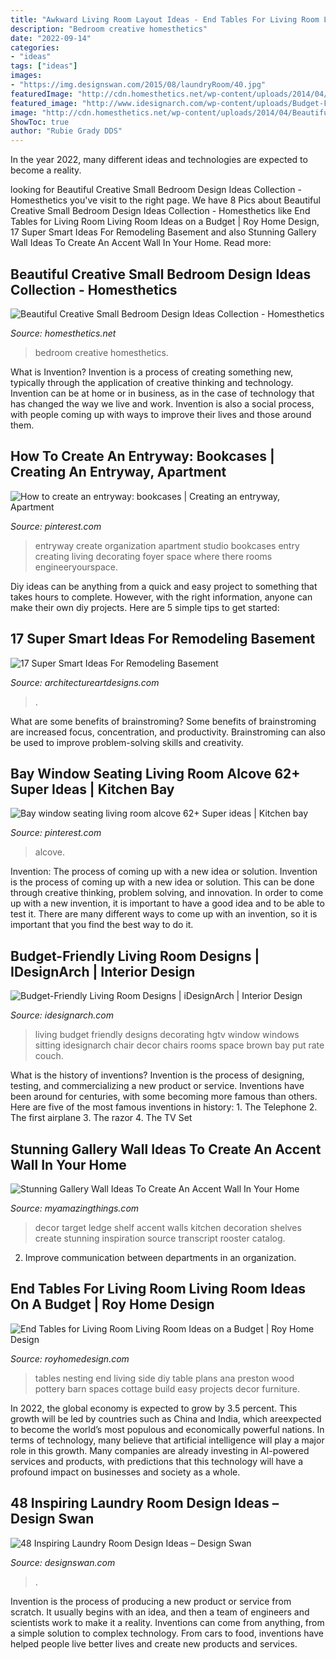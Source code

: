```yaml
---
title: "Awkward Living Room Layout Ideas - End Tables For Living Room Living Room Ideas On A Budget"
description: "Bedroom creative homesthetics"
date: "2022-09-14"
categories:
- "ideas"
tags: ["ideas"]
images:
- "https://img.designswan.com/2015/08/laundryRoom/40.jpg"
featuredImage: "http://cdn.homesthetics.net/wp-content/uploads/2014/04/Beautiful-Creative-Small-Bedroom-Design-Ideas-Collection-homesthetics-24.jpg"
featured_image: "http://www.idesignarch.com/wp-content/uploads/Budget-Friendly-Living-Room-Design_8.jpg"
image: "http://cdn.homesthetics.net/wp-content/uploads/2014/04/Beautiful-Creative-Small-Bedroom-Design-Ideas-Collection-homesthetics-24.jpg"
ShowToc: true
author: "Rubie Grady DDS"
---
```



In the year 2022, many different ideas and technologies are expected to become a reality.

	

		
looking for Beautiful Creative Small Bedroom Design Ideas Collection - Homesthetics you've visit to the right page. We have 8 Pics about Beautiful Creative Small Bedroom Design Ideas Collection - Homesthetics like End Tables for Living Room Living Room Ideas on a Budget | Roy Home Design, 17 Super Smart Ideas For Remodeling Basement and also Stunning Gallery Wall Ideas To Create An Accent Wall In Your Home. Read more:
		
    
## Beautiful Creative Small Bedroom Design Ideas Collection - Homesthetics

<img loading=lazy src="http://cdn.homesthetics.net/wp-content/uploads/2014/04/Beautiful-Creative-Small-Bedroom-Design-Ideas-Collection-homesthetics-24.jpg" onerror="this.onerror=null;this.src='https://tse1.mm.bing.net/th?id=OIP.cS3IoMbZDhGYkrXe9Sfr-AHaLH&amp;pid=15.1';" alt="Beautiful Creative Small Bedroom Design Ideas Collection - Homesthetics">

_Source: homesthetics.net_

>bedroom creative homesthetics. 

	

What is Invention?
Invention is a process of creating something new, typically through the application of creative thinking and technology. Invention can be at home or in business, as in the case of technology that has changed the way we live and work. Invention is also a social process, with people coming up with ways to improve their lives and those around them.

    
## How To Create An Entryway: Bookcases | Creating An Entryway, Apartment

<img loading=lazy src="https://i.pinimg.com/736x/e3/6a/c8/e36ac84bd973304d75ff4a8d6d7f5389--entryway-organization-entryway-ideas.jpg" onerror="this.onerror=null;this.src='https://tse2.mm.bing.net/th?id=OIP.3uASTHu91LNZP_AQPrzspQHaNK&amp;pid=15.1';" alt="How to create an entryway: bookcases | Creating an entryway, Apartment">

_Source: pinterest.com_

>entryway create organization apartment studio bookcases entry creating living decorating foyer space where there rooms engineeryourspace. 

	

Diy ideas can be anything from a quick and easy project to something that takes hours to complete. However, with the right information, anyone can make their own diy projects. Here are 5 simple tips to get started:

    
## 17 Super Smart Ideas For Remodeling Basement

<img loading=lazy src="https://www.architectureartdesigns.com/wp-content/uploads/2015/05/1349-1024x680.jpg" onerror="this.onerror=null;this.src='https://tse1.mm.bing.net/th?id=OIP.RYOevxL-58bo5j5fVXTmLQHaE6&amp;pid=15.1';" alt="17 Super Smart Ideas For Remodeling Basement">

_Source: architectureartdesigns.com_

>. 

	

What are some benefits of brainstroming?
Some benefits of brainstroming are increased focus, concentration, and productivity. Brainstroming can also be used to improve problem-solving skills and creativity.

    
## Bay Window Seating Living Room Alcove 62+ Super Ideas | Kitchen Bay

<img loading=lazy src="https://i.pinimg.com/736x/66/cb/b2/66cbb2bc892c3ab9ba949c4afb2dab67.jpg" onerror="this.onerror=null;this.src='https://tse2.mm.bing.net/th?id=OIP.rYwNJ5cDZZzJGJAYMnw3LwAAAA&amp;pid=15.1';" alt="Bay window seating living room alcove 62+ Super ideas | Kitchen bay">

_Source: pinterest.com_

>alcove. 

	

Invention: The process of coming up with a new idea or solution.
Invention is the process of coming up with a new idea or solution. This can be done through creative thinking, problem solving, and innovation. In order to come up with a new invention, it is important to have a good idea and to be able to test it. There are many different ways to come up with an invention, so it is important that you find the best way to do it.

    
## Budget-Friendly Living Room Designs | IDesignArch | Interior Design

<img loading=lazy src="http://www.idesignarch.com/wp-content/uploads/Budget-Friendly-Living-Room-Design_8.jpg" onerror="this.onerror=null;this.src='https://tse1.mm.bing.net/th?id=OIP.mXuch1DOoqxxc919rOS29QHaJ3&amp;pid=15.1';" alt="Budget-Friendly Living Room Designs | iDesignArch | Interior Design">

_Source: idesignarch.com_

>living budget friendly designs decorating hgtv window windows sitting idesignarch chair decor chairs rooms space brown bay put rate couch. 

	

What is the history of inventions?
Invention is the process of designing, testing, and commercializing a new product or service. Inventions have been around for centuries, with some becoming more famous than others. Here are five of the most famous inventions in history: 1. The Telephone 2. The first airplane 3. The razor 4. The TV Set 
    
## Stunning Gallery Wall Ideas To Create An Accent Wall In Your Home

<img loading=lazy src="http://myamazingthings.com/wp-content/uploads/2017/09/wall-decor-2.jpg" onerror="this.onerror=null;this.src='https://tse1.mm.bing.net/th?id=OIP.9HeuR9Sp1J6DE0M7Z8cQPQHaHa&amp;pid=15.1';" alt="Stunning Gallery Wall Ideas To Create An Accent Wall In Your Home">

_Source: myamazingthings.com_

>decor target ledge shelf accent walls kitchen decoration shelves create stunning inspiration source transcript rooster catalog. 

	

2. Improve communication between departments in an organization.

    
## End Tables For Living Room Living Room Ideas On A Budget | Roy Home Design

<img loading=lazy src="http://www.royhomedesign.com/wp-content/uploads/2017/05/white-oak-wood-end-tables-set-for-living-room-side-table-for-small-spaces.jpg" onerror="this.onerror=null;this.src='https://tse2.mm.bing.net/th?id=OIP.ZU44QYD7087dYQxuLVGg5wHaLH&amp;pid=15.1';" alt="End Tables for Living Room Living Room Ideas on a Budget | Roy Home Design">

_Source: royhomedesign.com_

>tables nesting end living side diy table plans ana preston wood pottery barn spaces cottage build easy projects decor furniture. 

	

In 2022, the global economy is expected to grow by 3.5 percent. This growth will be led by countries such as China and India, which areexpected to become the world’s most populous and economically powerful nations. In terms of technology, many believe that artificial intelligence will play a major role in this growth. Many companies are already investing in AI-powered services and products, with predictions that this technology will have a profound impact on businesses and society as a whole.

    
## 48 Inspiring Laundry Room Design Ideas – Design Swan

<img loading=lazy src="https://img.designswan.com/2015/08/laundryRoom/40.jpg" onerror="this.onerror=null;this.src='https://tse1.mm.bing.net/th?id=OIP.QUAWUu1mxLotXsLowwGESQHaLH&amp;pid=15.1';" alt="48 Inspiring Laundry Room Design Ideas – Design Swan">

_Source: designswan.com_

>. 

	

Invention is the process of producing a new product or service from scratch. It usually begins with an idea, and then a team of engineers and scientists work to make it a reality. Inventions can come from anything, from a simple solution to complex technology. From cars to food, inventions have helped people live better lives and create new products and services.

